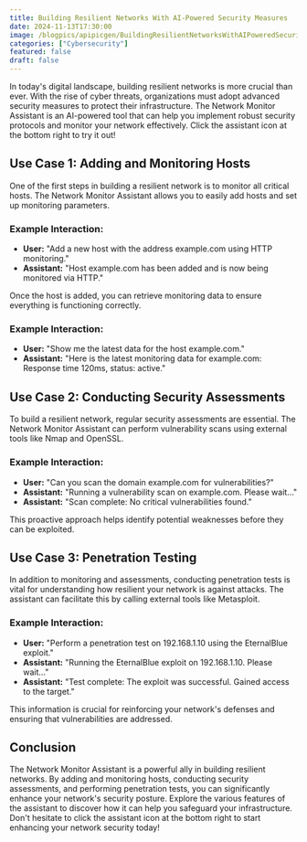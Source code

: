 ```yaml
---
title: Building Resilient Networks With AI-Powered Security Measures
date: 2024-11-13T17:30:00
image: /blogpics/apipicgen/BuildingResilientNetworksWithAIPoweredSecurityMeasures-XV4C5YH52Q.jpg
categories: ["Cybersecurity"]
featured: false
draft: false
---
```

In today's digital landscape, building resilient networks is more crucial than ever. With the rise of cyber threats, organizations must adopt advanced security measures to protect their infrastructure. The Network Monitor Assistant is an AI-powered tool that can help you implement robust security protocols and monitor your network effectively. Click the assistant icon at the bottom right to try it out!

## Use Case 1: Adding and Monitoring Hosts

One of the first steps in building a resilient network is to monitor all critical hosts. The Network Monitor Assistant allows you to easily add hosts and set up monitoring parameters.

### Example Interaction:
- **User:** "Add a new host with the address example.com using HTTP monitoring."
- **Assistant:** "Host example.com has been added and is now being monitored via HTTP."

Once the host is added, you can retrieve monitoring data to ensure everything is functioning correctly.

### Example Interaction:
- **User:** "Show me the latest data for the host example.com."
- **Assistant:** "Here is the latest monitoring data for example.com: Response time 120ms, status: active."

## Use Case 2: Conducting Security Assessments

To build a resilient network, regular security assessments are essential. The Network Monitor Assistant can perform vulnerability scans using external tools like Nmap and OpenSSL.

### Example Interaction:
- **User:** "Can you scan the domain example.com for vulnerabilities?"
- **Assistant:** "Running a vulnerability scan on example.com. Please wait..."
- **Assistant:** "Scan complete: No critical vulnerabilities found."

This proactive approach helps identify potential weaknesses before they can be exploited.

## Use Case 3: Penetration Testing

In addition to monitoring and assessments, conducting penetration tests is vital for understanding how resilient your network is against attacks. The assistant can facilitate this by calling external tools like Metasploit.

### Example Interaction:
- **User:** "Perform a penetration test on 192.168.1.10 using the EternalBlue exploit."
- **Assistant:** "Running the EternalBlue exploit on 192.168.1.10. Please wait..."
- **Assistant:** "Test complete: The exploit was successful. Gained access to the target."

This information is crucial for reinforcing your network's defenses and ensuring that vulnerabilities are addressed.

## Conclusion

The Network Monitor Assistant is a powerful ally in building resilient networks. By adding and monitoring hosts, conducting security assessments, and performing penetration tests, you can significantly enhance your network's security posture. Explore the various features of the assistant to discover how it can help you safeguard your infrastructure. Don't hesitate to click the assistant icon at the bottom right to start enhancing your network security today!
